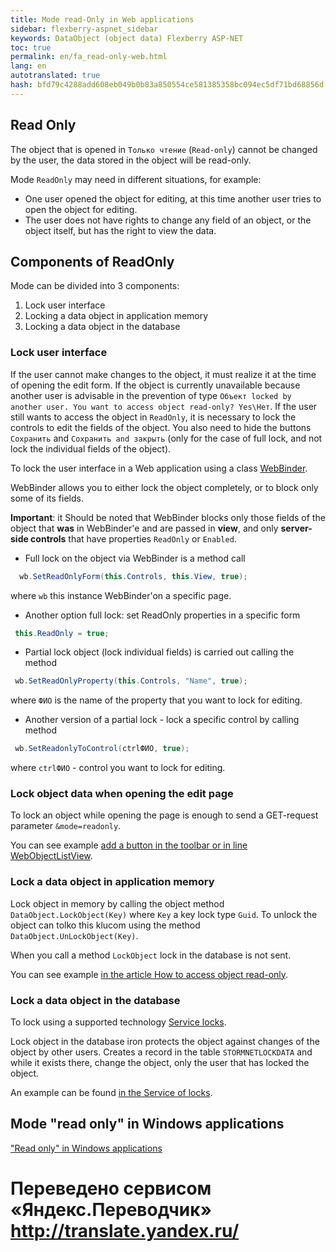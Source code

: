 ```yaml
--- 
title: Mode read-Only in Web applications 
sidebar: flexberry-aspnet_sidebar 
keywords: DataObject (object data) Flexberry ASP-NET 
toc: true 
permalink: en/fa_read-only-web.html 
lang: en 
autotranslated: true 
hash: bfd79c4288add608eb049b0b83a850554ce581385358bc094ec5df71bd68856d 
--- 
```


## Read Only 

The object that is opened in `Только чтение` (`Read-only`) cannot be changed by the user, the data stored in the object will be read-only. 

Mode `ReadOnly` may need in different situations, for example: 

* One user opened the object for editing, at this time another user tries to open the object for editing. 
* The user does not have rights to change any field of an object, or the object itself, but has the right to view the data. 

## Components of ReadOnly 

Mode can be divided into 3 components: 

1. Lock user interface 
2. Locking a data object in application memory 
3. Locking a data object in the database 

### Lock user interface 

If the user cannot make changes to the object, it must realize it at the time of opening the edit form. If the object is currently unavailable because another user is advisable in the prevention of type `Объект locked by another user. You want to access object read-only? Yes\Нет`. 
If the user still wants to access the object in `ReadOnly`, it is necessary to lock the controls to edit the fields of the object. You also need to hide the buttons `Сохранить` and `Сохранить and закрыть` (only for the case of full lock, and not lock the individual fields of the object). 

To lock the user interface in a Web application using a class [WebBinder](fa_web-binder.html). 

WebBinder allows you to either lock the object completely, or to block only some of its fields. 

__Important__: it Should be noted that WebBinder blocks only those fields of the object that __was__ in WebBinder'e and are passed in __view__, and only __server-side controls__ that have properties `ReadOnly` or `Enabled`. 

* Full lock on the object via WebBinder is a method call 

```csharp
  wb.SetReadOnlyForm(this.Controls, this.View, true); 
``` 

where `wb` this instance WebBinder'on a specific page. 

* Another option full lock: set ReadOnly properties in a specific form 

```csharp
 this.ReadOnly = true; 
``` 

* Partial lock object (lock individual fields) is carried out calling the method 

```csharp
 wb.SetReadOnlyProperty(this.Controls, "Name", true); 
``` 

where `ФИО` is the name of the property that you want to lock for editing. 

* Another version of a partial lock - lock a specific control by calling method 

```csharp
 wb.SetReadonlyToControl(ctrlФИО, true); 
``` 

where `ctrlФИО` - control you want to lock for editing.

### Lock object data when opening the edit page 

To lock an object while opening the page is enough to send a GET-request parameter `&mode=readonly`. 

You can see example [add a button in the toolbar or in line WebObjectListView](fa_wolv-add-button.html). 

### Lock a data object in application memory 

Lock object in memory by calling the object method `DataObject.LockObject(Key)` where `Key` a key lock type `Guid`. To unlock the object can tolko this klucom using the method `DataObject.UnLockObject(Key)`. 

When you call a method `LockObject` lock in the database is not sent. 

You can see example [in the article How to access object read-only](fo_read-only-object.html). 

### Lock a data object in the database 

To lock using a supported technology [Service locks](fo_lock-service.html). 

Lock object in the database iron protects the object against changes of the object by other users. Creates a record in the table `STORMNETLOCKDATA` and while it exists there, change the object, only the user that has locked the object. 

An example can be found [in the Service of locks](fo_lock-service.html). 

## Mode "read only" in Windows applications 

["Read only" in Windows applications](fw_readonly-win.html) 



 # Переведено сервисом «Яндекс.Переводчик» http://translate.yandex.ru/
